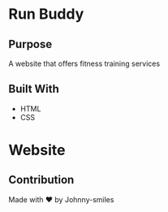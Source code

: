 # Run Buddy

## Purpose
A website that offers fitness training services

## Built With
* HTML
* CSS

# Website


## Contribution
Made with ❤️ by Johnny-smiles
